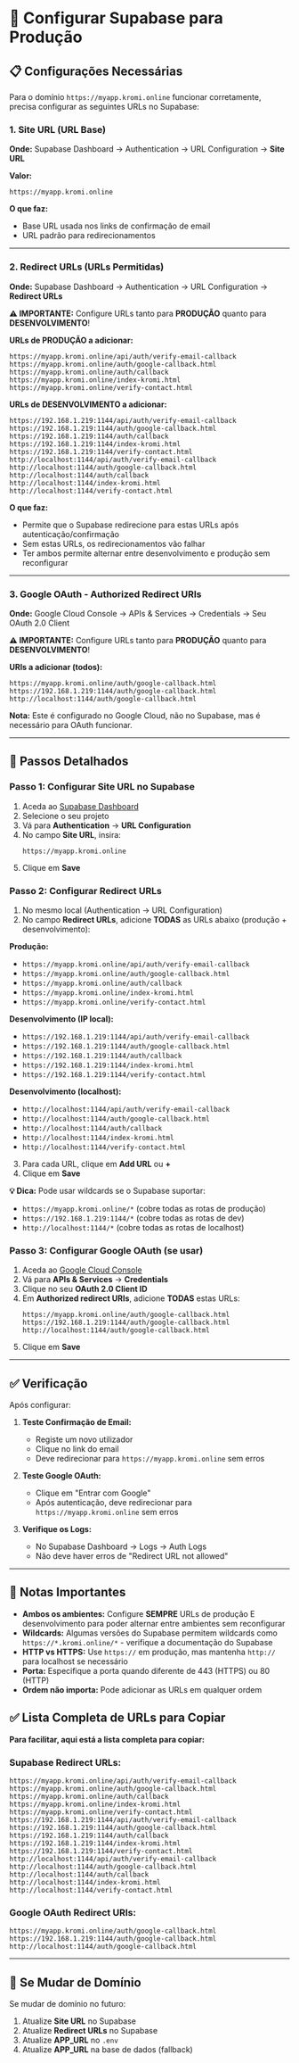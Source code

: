 # 🔧 Configurar Supabase para Produção

## 📋 Configurações Necessárias

Para o domínio `https://myapp.kromi.online` funcionar corretamente, precisa configurar as seguintes URLs no Supabase:

### 1. **Site URL** (URL Base)

**Onde:** Supabase Dashboard → Authentication → URL Configuration → **Site URL**

**Valor:**
```
https://myapp.kromi.online
```

**O que faz:**
- Base URL usada nos links de confirmação de email
- URL padrão para redirecionamentos

---

### 2. **Redirect URLs** (URLs Permitidas)

**Onde:** Supabase Dashboard → Authentication → URL Configuration → **Redirect URLs**

**⚠️ IMPORTANTE:** Configure URLs tanto para **PRODUÇÃO** quanto para **DESENVOLVIMENTO**!

**URLs de PRODUÇÃO a adicionar:**
```
https://myapp.kromi.online/api/auth/verify-email-callback
https://myapp.kromi.online/auth/google-callback.html
https://myapp.kromi.online/auth/callback
https://myapp.kromi.online/index-kromi.html
https://myapp.kromi.online/verify-contact.html
```

**URLs de DESENVOLVIMENTO a adicionar:**
```
https://192.168.1.219:1144/api/auth/verify-email-callback
https://192.168.1.219:1144/auth/google-callback.html
https://192.168.1.219:1144/auth/callback
https://192.168.1.219:1144/index-kromi.html
https://192.168.1.219:1144/verify-contact.html
http://localhost:1144/api/auth/verify-email-callback
http://localhost:1144/auth/google-callback.html
http://localhost:1144/auth/callback
http://localhost:1144/index-kromi.html
http://localhost:1144/verify-contact.html
```

**O que faz:**
- Permite que o Supabase redirecione para estas URLs após autenticação/confirmação
- Sem estas URLs, os redirecionamentos vão falhar
- Ter ambos permite alternar entre desenvolvimento e produção sem reconfigurar

---

### 3. **Google OAuth - Authorized Redirect URIs**

**Onde:** Google Cloud Console → APIs & Services → Credentials → Seu OAuth 2.0 Client

**⚠️ IMPORTANTE:** Configure URLs tanto para **PRODUÇÃO** quanto para **DESENVOLVIMENTO**!

**URIs a adicionar (todos):**
```
https://myapp.kromi.online/auth/google-callback.html
https://192.168.1.219:1144/auth/google-callback.html
http://localhost:1144/auth/google-callback.html
```

**Nota:** Este é configurado no Google Cloud, não no Supabase, mas é necessário para OAuth funcionar.

---

## 🎯 Passos Detalhados

### Passo 1: Configurar Site URL no Supabase

1. Aceda ao [Supabase Dashboard](https://supabase.com/dashboard)
2. Selecione o seu projeto
3. Vá para **Authentication** → **URL Configuration**
4. No campo **Site URL**, insira:
   ```
   https://myapp.kromi.online
   ```
5. Clique em **Save**

### Passo 2: Configurar Redirect URLs

1. No mesmo local (Authentication → URL Configuration)
2. No campo **Redirect URLs**, adicione **TODAS** as URLs abaixo (produção + desenvolvimento):

**Produção:**
- `https://myapp.kromi.online/api/auth/verify-email-callback`
- `https://myapp.kromi.online/auth/google-callback.html`
- `https://myapp.kromi.online/auth/callback`
- `https://myapp.kromi.online/index-kromi.html`
- `https://myapp.kromi.online/verify-contact.html`

**Desenvolvimento (IP local):**
- `https://192.168.1.219:1144/api/auth/verify-email-callback`
- `https://192.168.1.219:1144/auth/google-callback.html`
- `https://192.168.1.219:1144/auth/callback`
- `https://192.168.1.219:1144/index-kromi.html`
- `https://192.168.1.219:1144/verify-contact.html`

**Desenvolvimento (localhost):**
- `http://localhost:1144/api/auth/verify-email-callback`
- `http://localhost:1144/auth/google-callback.html`
- `http://localhost:1144/auth/callback`
- `http://localhost:1144/index-kromi.html`
- `http://localhost:1144/verify-contact.html`

3. Para cada URL, clique em **Add URL** ou **+**
4. Clique em **Save**

**💡 Dica:** Pode usar wildcards se o Supabase suportar:
- `https://myapp.kromi.online/*` (cobre todas as rotas de produção)
- `https://192.168.1.219:1144/*` (cobre todas as rotas de dev)
- `http://localhost:1144/*` (cobre todas as rotas de localhost)

### Passo 3: Configurar Google OAuth (se usar)

1. Aceda ao [Google Cloud Console](https://console.cloud.google.com)
2. Vá para **APIs & Services** → **Credentials**
3. Clique no seu **OAuth 2.0 Client ID**
4. Em **Authorized redirect URIs**, adicione **TODAS** estas URLs:
   ```
   https://myapp.kromi.online/auth/google-callback.html
   https://192.168.1.219:1144/auth/google-callback.html
   http://localhost:1144/auth/google-callback.html
   ```
5. Clique em **Save**

---

## ✅ Verificação

Após configurar:

1. **Teste Confirmação de Email:**
   - Registe um novo utilizador
   - Clique no link do email
   - Deve redirecionar para `https://myapp.kromi.online` sem erros

2. **Teste Google OAuth:**
   - Clique em "Entrar com Google"
   - Após autenticação, deve redirecionar para `https://myapp.kromi.online` sem erros

3. **Verifique os Logs:**
   - No Supabase Dashboard → Logs → Auth Logs
   - Não deve haver erros de "Redirect URL not allowed"

---

## 📝 Notas Importantes

- **Ambos os ambientes:** Configure **SEMPRE** URLs de produção E desenvolvimento para poder alternar entre ambientes sem reconfigurar
- **Wildcards:** Algumas versões do Supabase permitem wildcards como `https://*.kromi.online/*` - verifique a documentação do Supabase
- **HTTP vs HTTPS:** Use `https://` em produção, mas mantenha `http://` para localhost se necessário
- **Porta:** Especifique a porta quando diferente de 443 (HTTPS) ou 80 (HTTP)
- **Ordem não importa:** Pode adicionar as URLs em qualquer ordem

## ✅ Lista Completa de URLs para Copiar

**Para facilitar, aqui está a lista completa para copiar:**

### Supabase Redirect URLs:
```
https://myapp.kromi.online/api/auth/verify-email-callback
https://myapp.kromi.online/auth/google-callback.html
https://myapp.kromi.online/auth/callback
https://myapp.kromi.online/index-kromi.html
https://myapp.kromi.online/verify-contact.html
https://192.168.1.219:1144/api/auth/verify-email-callback
https://192.168.1.219:1144/auth/google-callback.html
https://192.168.1.219:1144/auth/callback
https://192.168.1.219:1144/index-kromi.html
https://192.168.1.219:1144/verify-contact.html
http://localhost:1144/api/auth/verify-email-callback
http://localhost:1144/auth/google-callback.html
http://localhost:1144/auth/callback
http://localhost:1144/index-kromi.html
http://localhost:1144/verify-contact.html
```

### Google OAuth Redirect URIs:
```
https://myapp.kromi.online/auth/google-callback.html
https://192.168.1.219:1144/auth/google-callback.html
http://localhost:1144/auth/google-callback.html
```

---

## 🔄 Se Mudar de Domínio

Se mudar de domínio no futuro:

1. Atualize **Site URL** no Supabase
2. Atualize **Redirect URLs** no Supabase
3. Atualize **APP_URL** no `.env`
4. Atualize **APP_URL** na base de dados (fallback)

